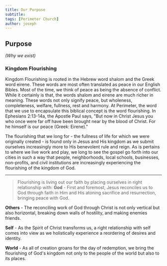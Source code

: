 ```yaml
---
title: Our Purpose
subtitle: 
tags: [Perimeter Church]
author: joseph
---
```



## Purpose
_(Why we exist)_

### Kingdom Flourishing
Kingdom Flourishing is rooted in the Hebrew word shalom and the Greek word eirene. These words are most often translated as peace in our English Bibles. Most of the time, we think of peace as being the absence of conflict. While it certainly is that, the words shalom and eirene are much richer in meaning. These words not only signify peace, but wholeness, completeness, welfare, fullness, rest and harmony. At Perimeter, the word that we use to encapsulate this biblical concept is the word flourishing. In Ephesians 2:13-14a, the Apostle Paul says, "But now in Christ Jesus you who once were far off have been brought near by the blood of Christ. For he himself is our peace (Greek: Eirene)."

The flourishing that we long for - the fullness of life for which we were originally created - is found only in Jesus and His kingdom as we submit  ourselves increasingly more to His benevolent rule and reign. As is pertains to where we live work and play, we long to see the gospel go forth into
our cities in such a way that people, neighborhoods, local schools, businesses, non-profits, and civil institutions are increasingly experiencing the flourishing of the kingdom of God.

---

> Flourishing is living out our faith by placing ourselves in right relationship with:
**God** - First and foremost, Jesus reconciles us to God through
faith in Him and His atoning sacrifice and resurrection, bringing
peace with God.

**Others** - The reconciling work of God through Christ is not only
vertical but also horizontal, breaking down walls of hostility,
and making enemies friends.

**Self** - As the Spirit of Christ transforms us, a right relationship
with self comes into view as we holistically experience a
reordering of desires and identity.

**World** - As all of creation groans for the day of redemption, we
bring the flourishing of God's kingdom not only to the people of
the world but also to its places.
